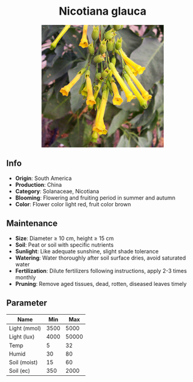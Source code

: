 <h1 align='center'>Nicotiana glauca</h1>
<p align="center">
    <img 
        align='center'
        width='320'
        src="../images/nicotiana glauca.png" 
        alt='Nicotiana glauca' />
</p>

## Info

 - **Origin**: South America
 - **Production**: China
 - **Category**: Solanaceae, Nicotiana
 - **Blooming**: Flowering and fruiting period in summer and autumn
 - **Color**: Flower color light red, fruit color brown

## Maintenance

 - **Size**: Diameter ≥ 10 cm, height ≥ 15 cm
 - **Soil**: Peat or soil with specific nutrients
 - **Sunlight**: Like adequate sunshine, slight shade tolerance
 - **Watering**: Water thoroughly after soil surface dries, avoid saturated water
 - **Fertilization**: Dilute fertilizers following instructions, apply 2-3 times monthly
 - **Pruning**: Remove aged tissues, dead, rotten, diseased leaves timely

## Parameter

| Name         | Min  | Max   |
|--------------|------|-------|
| Light (mmol) | 3500 | 5000  |
| Light (lux)  | 4000 | 50000 |
| Temp         | 5    | 32    |
| Humid        | 30   | 80    |
| Soil (moist) | 15   | 60    |
| Soil (ec)    | 350  | 2000  |